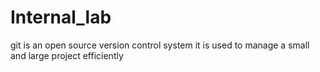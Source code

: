 # Internal_lab
git is an open source version control system 
it is used to manage a small and large project efficiently
